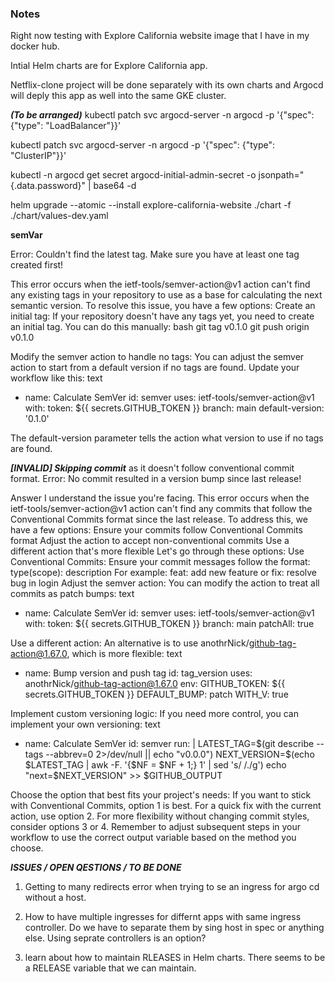### Notes 
Right now testing with Explore California website image that I have in my docker hub.

Intial Helm charts are for Explore California app.

Netflix-clone project will be done separately with its own charts and Argocd will deply this app as well into the same GKE cluster.

***(To be arranged)***
kubectl patch svc argocd-server -n argocd -p '{"spec": {"type": "LoadBalancer"}}'

kubectl patch svc argocd-server -n argocd -p '{"spec": {"type": "ClusterIP"}}'

kubectl -n argocd get secret argocd-initial-admin-secret -o jsonpath="{.data.password}" | base64 -d

helm upgrade --atomic --install explore-california-website ./chart -f ./chart/values-dev.yaml

**semVar**

Error: Couldn't find the latest tag. Make sure you have at least one tag created first!

This error occurs when the ietf-tools/semver-action@v1 action can't find any existing tags in your repository to use as a base for calculating the next semantic version. To resolve this issue, you have a few options:
Create an initial tag:
If your repository doesn't have any tags yet, you need to create an initial tag. You can do this manually:
bash
git tag v0.1.0
git push origin v0.1.0

Modify the semver action to handle no tags:
You can adjust the semver action to start from a default version if no tags are found. Update your workflow like this:
text
- name: Calculate SemVer
  id: semver
  uses: ietf-tools/semver-action@v1
  with:
    token: ${{ secrets.GITHUB_TOKEN }}
    branch: main
    default-version: '0.1.0'

The default-version parameter tells the action what version to use if no tags are found.

***[INVALID] Skipping commit*** as it doesn't follow conventional commit format.
Error: No commit resulted in a version bump since last release!

Answer
I understand the issue you're facing. This error occurs when the ietf-tools/semver-action@v1 action can't find any commits that follow the Conventional Commits format since the last release. To address this, we have a few options:
Ensure your commits follow Conventional Commits format
Adjust the action to accept non-conventional commits
Use a different action that's more flexible
Let's go through these options:
Use Conventional Commits:
Ensure your commit messages follow the format: type(scope): description
For example: feat: add new feature or fix: resolve bug in login
Adjust the semver action:
You can modify the action to treat all commits as patch bumps:
text
- name: Calculate SemVer
  id: semver
  uses: ietf-tools/semver-action@v1
  with:
    token: ${{ secrets.GITHUB_TOKEN }}
    branch: main
    patchAll: true

Use a different action:
An alternative is to use anothrNick/github-tag-action@1.67.0, which is more flexible:
text
- name: Bump version and push tag
  id: tag_version
  uses: anothrNick/github-tag-action@1.67.0
  env:
    GITHUB_TOKEN: ${{ secrets.GITHUB_TOKEN }}
    DEFAULT_BUMP: patch
    WITH_V: true

Implement custom versioning logic:
If you need more control, you can implement your own versioning:
text
- name: Calculate SemVer
  id: semver
  run: |
    LATEST_TAG=$(git describe --tags --abbrev=0 2>/dev/null || echo "v0.0.0")
    NEXT_VERSION=$(echo $LATEST_TAG | awk -F. '{$NF = $NF + 1;} 1' | sed 's/ /./g')
    echo "next=$NEXT_VERSION" >> $GITHUB_OUTPUT

Choose the option that best fits your project's needs:
If you want to stick with Conventional Commits, option 1 is best.
For a quick fix with the current action, use option 2.
For more flexibility without changing commit styles, consider options 3 or 4.
Remember to adjust subsequent steps in your workflow to use the correct output variable based on the method you choose.

***ISSUES / OPEN QESTIONS / TO BE DONE***

1. Getting to many redirects error when  trying to se an ingress for argo cd without a host.

2. How to have multiple ingresses for differnt apps with same ingress controller. Do we have to separate them by sing host in spec or anything else. Using seprate controllers is an option?

3. learn about how to maintain RLEASES in Helm charts. There seems to be a  RELEASE variable that we can maintain.


